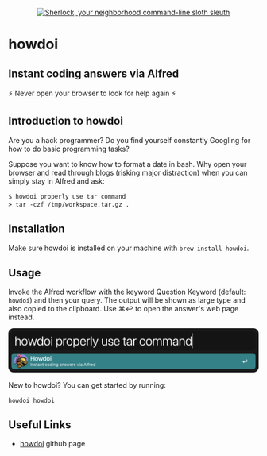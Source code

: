 <p align="center">
    <a href="https://pypi.python.org/pypi/howdoi">
        <img src="https://www.dropbox.com/s/dk13iy2uoufdwr7/HowDoIcolor512.png?raw=1" alt="Sherlock, your neighborhood command-line sloth sleuth" />
    </a>
</p>

# howdoi

## Instant coding answers via Alfred

⚡ Never open your browser to look for help again ⚡

## Introduction to howdoi

Are you a hack programmer? Do you find yourself constantly Googling for
how to do basic programming tasks?

Suppose you want to know how to format a date in bash. Why open your
browser and read through blogs (risking major distraction) when you can
simply stay in Alfred and ask:

    $ howdoi properly use tar command
    > tar -czf /tmp/workspace.tar.gz .

## Installation

Make sure howdoi is installed on your machine with `brew install howdoi`.

## Usage

Invoke the Alfred workflow with the keyword Question Keyword (default: `howdoi`) and then your query. The output will be shown as large type and also copied to the clipboard. Use ⌘↩ to open the answer's web page instead.

![Typing the howdoi query](images/howdoi-alfred-window.png)

New to howdoi? You can get started by running:

    howdoi howdoi

## Useful Links

- [howdoi](https://github.com/gleitz/howdoi/) github page
